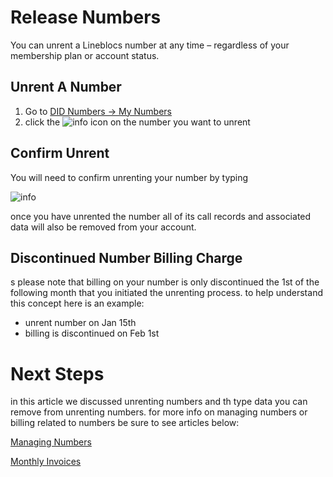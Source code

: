 # Release Numbers

You can unrent a Lineblocs number at any time – regardless of your membership plan or account status.

## Unrent A Number

1. Go to [DID Numbers -> My Numbers](https://app.lineblocs.com/#/dashboard/dids/my-numbers)
4. click the ![info](/img/frontend/docs/shared/trash.png) icon on the number you want to unrent

## Confirm Unrent

You will need to confirm unrenting your number by typing

![info](/img/frontend/docs/unrent-numbers/unrent.png)

once you have unrented the number all of its call records and associated data will also be removed from your account. 

## Discontinued Number Billing Charge
s
please note that billing on your number is only discontinued the 1st of the following month that you initiated the unrenting process. to help understand this concept here is an example:

- unrent number on Jan 15th
- billing is discontinued on Feb 1st

# Next Steps

in this article we discussed unrenting numbers and th type data you can remove from unrenting numbers. for more info on managing numbers or billing related to numbers be sure to see articles below:

[Managing Numbers](http://lineblocs.com/resources/managing-numbers/manage-numbers)

[Monthly Invoices](http://lineblocs.com/resources/billing-and-pricing/monthly-invoices)